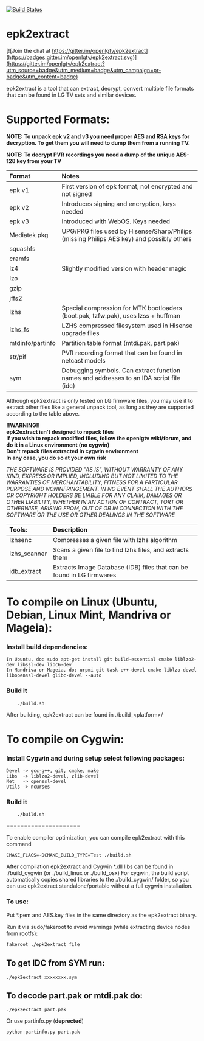 [![Build Status](https://travis-ci.org/openlgtv/epk2extract.svg?branch=master)](https://travis-ci.org/openlgtv/epk2extract)

epk2extract
===========

[![Join the chat at https://gitter.im/openlgtv/epk2extract](https://badges.gitter.im/openlgtv/epk2extract.svg)](https://gitter.im/openlgtv/epk2extract?utm_source=badge&utm_medium=badge&utm_campaign=pr-badge&utm_content=badge)

epk2extract is a tool that can extract, decrypt, convert multiple file formats that can be found in LG TV sets and similar devices.

Supported Formats:
===========================================
**NOTE: To unpack epk v2 and v3 you need proper AES and RSA keys for decryption. To get them you will need to dump them from a running TV.**

**NOTE: To decrypt PVR recordings you need a dump of the unique AES-128 key from your TV**

| Format	| Notes
| :-----	| :-----
| epk v1	| First version of epk format, not encrypted and not signed
| epk v2	| Introduces signing and encryption, keys needed
| epk v3   	| Introduced with WebOS. Keys needed
| Mediatek pkg | UPG/PKG files used by Hisense/Sharp/Philips (missing Philips AES key) and possibly others
| squashfs	| 
| cramfs	| 
| lz4		| Slightly modified version with header magic
| lzo		| 
| gzip		| 
| jffs2		| 
| lzhs		| Special compression for MTK bootloaders (boot.pak, tzfw.pak), uses lzss + huffman
| lzhs_fs   | LZHS compressed filesystem used in Hisense upgrade files
| mtdinfo/partinfo |  Partition table format (mtdi.pak, part.pak)
| str/pif	| PVR recording format that can be found in netcast models
| sym		| Debugging symbols. Can extract function names and addresses to an IDA script file (idc)

Although epk2extract is only tested on LG firmware files, you may use it to extract other files like a general unpack tool, as long as they are supported according to the table above.

**!!WARNING!!**<br>
**epk2extract isn't designed to repack files**<br>
**If you wish to repack modified files, follow the openlgtv wiki/forum, and do it in a Linux environment (no cygwin)**<br>
**Don't repack files extracted in cygwin environment**<br>
**In any case, you do so at your own risk**<br>

*THE SOFTWARE IS PROVIDED "AS IS", WITHOUT WARRANTY OF ANY KIND,
EXPRESS OR IMPLIED, INCLUDING BUT NOT LIMITED TO THE WARRANTIES
OF MERCHANTABILITY, FITNESS FOR A PARTICULAR PURPOSE AND
NONINFRINGEMENT. IN NO EVENT SHALL THE AUTHORS OR COPYRIGHT
HOLDERS BE LIABLE FOR ANY CLAIM, DAMAGES OR OTHER LIABILITY,
WHETHER IN AN ACTION OF CONTRACT, TORT OR OTHERWISE, ARISING
FROM, OUT OF OR IN CONNECTION WITH THE SOFTWARE OR THE USE OR
OTHER DEALINGS IN THE SOFTWARE*

| Tools:	| Description
| :----		| :----
| lzhsenc	| Compresses a given file with lzhs algorithm
| lzhs_scanner	| Scans a given file to find lzhs files, and extracts them
| idb_extract | Extracts Image Database (IDB) files that can be found in LG firmwares


To compile on Linux (Ubuntu, Debian, Linux Mint, Mandriva or Mageia):
===========================================

### Install build dependencies:

    In Ubuntu, do: sudo apt-get install git build-essential cmake liblzo2-dev libssl-dev libc6-dev
    In Mandriva or Mageia, do: urpmi git task-c++-devel cmake liblzo-devel libopenssl-devel glibc-devel --auto

### Build it
```shell
    ./build.sh
```

After building, epk2extract can be found in ./build_\<platform\>/ 


To compile on Cygwin:
=====================

### Install Cygwin and during setup select following packages:

    Devel -> gcc-g++, git, cmake, make
    Libs  -> liblzo2-devel, zlib-devel
    Net   -> openssl-devel
    Utils -> ncurses

### Build it
```shell
    ./build.sh
```
=====================

To enable compiler optimization, you can compile epk2extract with this command
```shell
CMAKE_FLAGS=-DCMAKE_BUILD_TYPE=Test ./build.sh
```

After compilation epk2extract and Cygwin *.dll libs can be found in ./build_cygwin (or ./build_linux or ./build_osx)
For cygwin, the build script automatically copies shared libraries to the ./build_cygwin/ folder, so you can use epk2extract standalone/portable without a full cygwin installation.

### To use:

Put *.pem and AES.key files in the same directory as the epk2extract binary.

Run it via sudo/fakeroot to avoid warnings (while extracting device nodes from rootfs):

    fakeroot ./epk2extract file

## To get IDC from SYM run:

    ./epk2extract xxxxxxxx.sym
    
## To decode part.pak or mtdi.pak do:

    ./epk2extract part.pak

Or use partinfo.py (**deprected**)

    python partinfo.py part.pak
